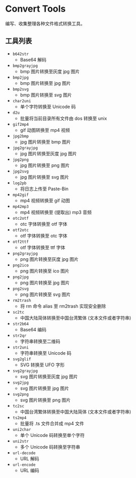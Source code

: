# Convert Tools

编写、收集整理各种文件格式转换工具。

## 工具列表

+ `b642str`
    + Base64 解码
+ `bmp2grayjpg`
    + bmp 图片转换至灰度 jpg 图片
+ `bmp2jpg`
    + bmp 图片转换至 jpg 图片
+ `bmp2svg`
    + bmp 图片转换至 svg 图片
+ `char2uni`
    + 单个字符转换至 Unicode 码
+ `d2u`
    + 批量将当前目录所有文件由 dos 转换至 unix
+ `gif2mp4`
    + gif 动图转换至 mp4 视频
+ `jpg2bmp`
    + jpg 图片转换至 bmp 图片
+ `jpg2grayjpg`
    + jpg 图片转换至灰度 jpg 图片
+ `jpg2png`
    + jpg 图片转换至 png 图片
+ `jpg2svg`
    + jpg 图片转换至 svg 图片
+ `log2pb`
    + 将日志上传至 Paste-Bin
+ `mp42gif`
    + mp4 视频转换至 gif 动图
+ `mp42mp3`
    + mp4 视频转换至 (提取出) mp3 音频
+ `otc2otf`
    + otc 字体转换至 otf 字体
+ `otf2otc`
    + otf 字体转换至 otc 字体
+ `otf2ttf`
    + otf 字体转换至 ttf 字体
+ `png2grayjpg`
    + png 图片转换至灰度 jpg 图片
+ `png2ico`
    + png 图片转换至 ico 图片
+ `png2jpg`
    + png 图片转换至 jpg 图片
+ `png2svg`
    + png 图片转换至 svg 图片
+ `rm2trash`
    + 将 rm 命令 alias 至 rm2trash 实现安全删除
+ `sc2tc`
    + 中国大陆简体转换至中国台湾繁体 (文本文件或者字符串)
+ `str2b64`
    + Base64 编码
+ `str2qr`
    + 字符串转换至二维码
+ `str2uni`
    + 字符串转换至 Unicode 码
+ `svg2glif`
    + SVG 转换至 UFO 字形
+ `svg2grayjpg`
    + svg 图片转换至灰度 jpg 图片
+ `svg2jpg`
    + svg 图片转换至 jpg 图片
+ `svg2png`
    + svg 图片转换至 png 图片
+ `tc2sc`
    + 中国台湾繁体转换至中国大陆简体 (文本文件或者字符串)
+ `ts2mp4`
    + 批量将 .ts 文件合并成 mp4 文件
+ `uni2char`
    + 单个 Unicode 码转换至单个字符
+ `uni2str`
    + 多个 Unicode 码转换至字符串
+ `url-decode`
    + URL 解码
+ `url-encode`
    + URL 编码

